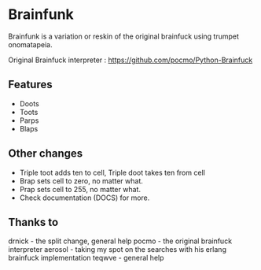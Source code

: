 Brainfunk
===========================

Brainfunk is a variation or reskin of the original brainfuck using trumpet onomatapeia.

Original Brainfuck interpreter : https://github.com/pocmo/Python-Brainfuck

Features
----------

* Doots
* Toots
* Parps
* Blaps

Other changes
----------

* Triple toot adds ten to cell, Triple doot takes ten from cell
* Brap sets cell to zero, no matter what.
* Prap sets cell to 255, no matter what.
* Check documentation (DOCS) for more.

Thanks to
----------

drnick - the split change, general help
pocmo - the original brainfuck interpreter
aerosol - taking my spot on the searches with his erlang brainfuck implementation
teqwve - general help
